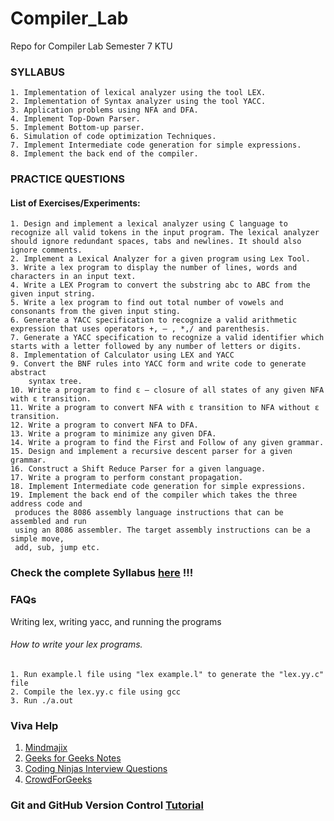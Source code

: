 # Compiler_Lab
Repo for Compiler Lab Semester 7 KTU


### SYLLABUS
    1. Implementation of lexical analyzer using the tool LEX.
    2. Implementation of Syntax analyzer using the tool YACC.
    3. Application problems using NFA and DFA.
    4. Implement Top-Down Parser.
    5. Implement Bottom-up parser.
    6. Simulation of code optimization Techniques.
    7. Implement Intermediate code generation for simple expressions.
    8. Implement the back end of the compiler.

### PRACTICE QUESTIONS
#### List of Exercises/Experiments:
    1. Design and implement a lexical analyzer using C language to recognize all valid tokens in the input program. The lexical analyzer should ignore redundant spaces, tabs and newlines. It should also ignore comments.
    2. Implement a Lexical Analyzer for a given program using Lex Tool.
    3. Write a lex program to display the number of lines, words and characters in an input text.
    4. Write a LEX Program to convert the substring abc to ABC from the given input string.
    5. Write a lex program to find out total number of vowels and consonants from the given input sting.
    6. Generate a YACC specification to recognize a valid arithmetic expression that uses operators +, – , *,/ and parenthesis.
    7. Generate a YACC specification to recognize a valid identifier which starts with a letter followed by any number of letters or digits.
    8. Implementation of Calculator using LEX and YACC
    9. Convert the BNF rules into YACC form and write code to generate abstract
        syntax tree.
    10. Write a program to find ε – closure of all states of any given NFA with ε transition.
    11. Write a program to convert NFA with ε transition to NFA without ε transition.
    12. Write a program to convert NFA to DFA.
    13. Write a program to minimize any given DFA.
    14. Write a program to find the First and Follow of any given grammar.
    15. Design and implement a recursive descent parser for a given grammar.
    16. Construct a Shift Reduce Parser for a given language.
    17. Write a program to perform constant propagation.
    18. Implement Intermediate code generation for simple expressions.
    19. Implement the back end of the compiler which takes the three address code and
     produces the 8086 assembly language instructions that can be assembled and run
     using an 8086 assembler. The target assembly instructions can be a simple move,
     add, sub, jump etc.


### Check the complete Syllabus [here](https://github.com/ashwin417/Compiler_Lab/blob/main/Compiler%20Lab.pdf) !!!

### FAQs
Writing lex, writing yacc, and running the programs
###### How to write your lex programs.
    
    1. Run example.l file using "lex example.l" to generate the "lex.yy.c" file
    2. Compile the lex.yy.c file using gcc 
    3. Run ./a.out
    



### Viva Help
 1. [Mindmajix](https://mindmajix.com/compiler-design-interview-questions)
 2. [Geeks for Geeks Notes](https://www.geeksforgeeks.org/last-minute-notes-compiler-design-gq/)
 3. [Coding Ninjas Interview Questions](https://www.codingninjas.com/studio/library/compiler-design-interview-questions)
 4. [CrowdForGeeks](https://crowdforgeeks.com/interview-questions/top-100-compiler-design-interview-questions-and-answers)



### Git and GitHub Version Control [Tutorial](https://www.freecodecamp.org/news/introduction-to-git-and-github/)
